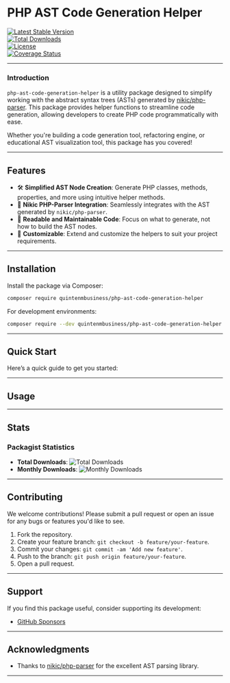 # PHP AST Code Generation Helper

[![Latest Stable Version](https://img.shields.io/packagist/v/quintenmbusiness/php-ast-code-generation-helper)](https://packagist.org/packages/quintenmbusiness/php-ast-code-generation-helper)  
[![Total Downloads](https://img.shields.io/packagist/dt/quintenmbusiness/php-ast-code-generation-helper)](https://packagist.org/packages/quintenmbusiness/php-ast-code-generation-helper)  
[![License](https://img.shields.io/github/license/quintenmbusiness/PhpAstCodeGenerationHelper)](https://github.com/quintenmbusiness/PhpAstCodeGenerationHelper/blob/master/LICENSE.md)  
[![Coverage Status](https://coveralls.io/repos/github/quintenmbusiness/PhpAstCodeGenerationHelper/badge.svg)](https://coveralls.io/github/quintenmbusiness/PhpAstCodeGenerationHelper)

---

### **Introduction**

`php-ast-code-generation-helper` is a utility package designed to simplify working with the abstract syntax trees (ASTs) generated by [nikic/php-parser](https://github.com/nikic/PHP-Parser). This package provides helper functions to streamline code generation, allowing developers to create PHP code programmatically with ease.

Whether you're building a code generation tool, refactoring engine, or educational AST visualization tool, this package has you covered!

---

## **Features**

- 🛠 **Simplified AST Node Creation**: Generate PHP classes, methods, properties, and more using intuitive helper methods.
- 🚀 **Nikic PHP-Parser Integration**: Seamlessly integrates with the AST generated by `nikic/php-parser`.
- 📜 **Readable and Maintainable Code**: Focus on what to generate, not how to build the AST nodes.
- 🧩 **Customizable**: Extend and customize the helpers to suit your project requirements.

---

## **Installation**

Install the package via Composer:

```bash
composer require quintenmbusiness/php-ast-code-generation-helper
```

For development environments:

```bash
composer require --dev quintenmbusiness/php-ast-code-generation-helper
```

---

## **Quick Start**

Here’s a quick guide to get you started:

---

## **Usage**

---

## **Stats**

### Packagist Statistics
- **Total Downloads**: ![Total Downloads](https://img.shields.io/packagist/dt/quintenmbusiness/php-ast-code-generation-helper)
- **Monthly Downloads**: ![Monthly Downloads](https://img.shields.io/packagist/dm/quintenmbusiness/php-ast-code-generation-helper)

---

## **Contributing**

We welcome contributions! Please submit a pull request or open an issue for any bugs or features you'd like to see.

1. Fork the repository.
2. Create your feature branch: `git checkout -b feature/your-feature`.
3. Commit your changes: `git commit -am 'Add new feature'`.
4. Push to the branch: `git push origin feature/your-feature`.
5. Open a pull request.

---

## **Support**

If you find this package useful, consider supporting its development:
- [GitHub Sponsors](https://github.com/sponsors/quintenmbusiness)

---

## **Acknowledgments**

- Thanks to [nikic/php-parser](https://github.com/nikic/PHP-Parser) for the excellent AST parsing library.

---
